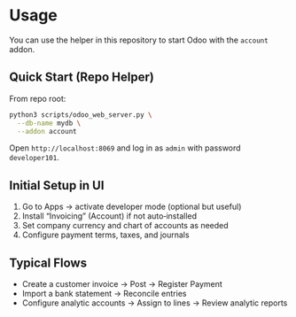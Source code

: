 # Usage

You can use the helper in this repository to start Odoo with the `account` addon.

## Quick Start (Repo Helper)

From repo root:

```bash
python3 scripts/odoo_web_server.py \
  --db-name mydb \
  --addon account
```

Open `http://localhost:8069` and log in as `admin` with password `developer101`.

## Initial Setup in UI

1. Go to Apps → activate developer mode (optional but useful)
2. Install “Invoicing” (Account) if not auto‑installed
3. Set company currency and chart of accounts as needed
4. Configure payment terms, taxes, and journals

## Typical Flows

- Create a customer invoice → Post → Register Payment
- Import a bank statement → Reconcile entries
- Configure analytic accounts → Assign to lines → Review analytic reports

